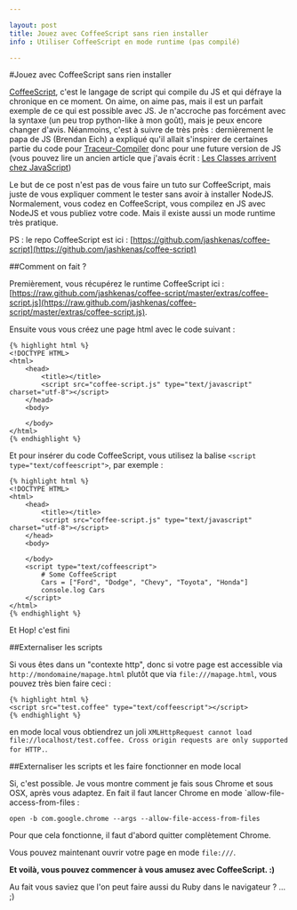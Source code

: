 ```yaml
---

layout: post
title: Jouez avec CoffeeScript sans rien installer
info : Utiliser CoffeeScript en mode runtime (pas compilé)

---
```


#Jouez avec CoffeeScript sans rien installer

[CoffeeScript](http://jashkenas.github.com/coffee-script/), c'est le langage de script qui compile du JS et qui défraye la chronique en ce moment. On aime, on aime pas, mais il est un parfait exemple de ce qui est possible avec JS. Je n'accroche pas forcément avec la syntaxe (un peu trop python-like à mon goût), mais je peux encore changer d'avis. Néanmoins, c'est à suivre de très près : dernièrement le papa de JS (Brendan Eich) a expliqué qu'il allait s'inspirer de certaines partie du code pour [Traceur-Compiler](http://code.google.com/p/traceur-compiler/) donc pour une future version de JS (vous pouvez lire un ancien article que j'avais écrit : [Les Classes arrivent chez JavaScript](https://github.com/k33g/articles/blob/master/2011-05-06-TRACEUR-COMPILER.md))

Le but de ce post n'est pas de vous faire un tuto sur CoffeeScript, mais juste de vous expliquer comment le tester sans avoir à installer NodeJS. Normalement, vous codez en CoffeeScript, vous compilez en JS avec NodeJS et vous publiez votre code. Mais il existe aussi un mode runtime très pratique.

PS : le repo CoffeeScript est ici : [https://github.com/jashkenas/coffee-script](https://github.com/jashkenas/coffee-script)

##Comment on fait ?

Premièrement, vous récupérez le runtime CoffeeScript ici : [https://raw.github.com/jashkenas/coffee-script/master/extras/coffee-script.js](https://raw.github.com/jashkenas/coffee-script/master/extras/coffee-script.js).

Ensuite vous vous créez une page html avec le code suivant :

    {% highlight html %}
    <!DOCTYPE HTML>
    <html>
        <head>
            <title></title>
            <script src="coffee-script.js" type="text/javascript" charset="utf-8"></script>
        </head>
        <body>

        </body>
    </html>
    {% endhighlight %}

Et pour insérer du code CoffeeScript, vous utilisez la balise `<script type="text/coffeescript">`, par exemple :

    {% highlight html %}
    <!DOCTYPE HTML>
    <html>
        <head>
            <title></title>
            <script src="coffee-script.js" type="text/javascript" charset="utf-8"></script>
        </head>
        <body>

        </body>
        <script type="text/coffeescript">
            # Some CoffeeScript
            Cars = ["Ford", "Dodge", "Chevy", "Toyota", "Honda"]
            console.log Cars
        </script>
    </html>
    {% endhighlight %}

Et Hop! c'est fini

##Externaliser les scripts

Si vous êtes dans un "contexte http", donc si votre page est accessible via `http://mondomaine/mapage.html` plutôt que via `file:///mapage.html`, vous pouvez très bien faire ceci :

    {% highlight html %}
    <script src="test.coffee" type="text/coffeescript"></script>
    {% endhighlight %}

en mode local vous obtiendrez un joli `XMLHttpRequest cannot load file://localhost/test.coffee. Cross origin requests are only supported for HTTP.`.

##Externaliser les scripts et les faire fonctionner en mode local

Si, c'est possible. Je vous montre comment je fais sous Chrome et sous OSX, après vous adaptez. En fait il faut lancer Chrome en mode `allow-file-access-from-files :

    open -b com.google.chrome --args --allow-file-access-from-files

Pour que cela fonctionne, il faut d'abord quitter complètement Chrome.

Vous pouvez maintenant ouvrir votre page en mode `file:///`.

**Et voilà, vous pouvez commencer à vous amusez avec CoffeeScript. :)**

Au fait vous saviez que l'on peut faire aussi du Ruby dans le navigateur ? ... ;)